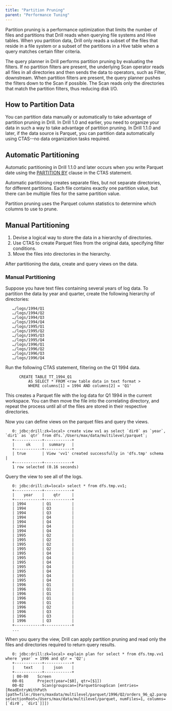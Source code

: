 ```yaml
---
title: "Partition Pruning"
parent: "Performance Tuning"
--- 
```


Partition pruning is a performance optimization that limits the number of files and partitions that Drill reads when querying file systems and Hive tables. When you partition data, Drill only reads a subset of the files that reside in a file system or a subset of the partitions in a Hive table when a query matches certain filter criteria.
 
The query planner in Drill performs partition pruning by evaluating the filters. If no partition filters are present, the underlying Scan operator reads all files in all directories and then sends the data to operators, such as Filter, downstream. When partition filters are present, the query planner pushes the filters down to the Scan if possible. The Scan reads only the directories that match the partition filters, thus reducing disk I/O.

## How to Partition Data

You can partition data manually or automatically to take advantage of partition pruning in Drill. In Drill 1.0 and earlier, you need to organize your data in such a way to take advantage of partition pruning. In Drill 1.1.0 and later, if the data source is Parquet, you can partition data automatically using CTAS--no data organization tasks required. 

## Automatic Partitioning
Automatic partitioning in Drill 1.1.0 and later occurs when you write Parquet date using the [PARTITION BY]({{site.baseurl}}/docs/partition-by-clause/) clause in the CTAS statement.

Automatic partitioning creates separate files, but not separate directories, for different partitions. Each file contains exactly one partition value, but there can be multiple files for the same partition value.

Partition pruning uses the Parquet column statistics to determine which columns to use to prune.

## Manual Partitioning
 
1. Devise a logical way to store the data in a hierarchy of directories. 
2. Use CTAS to create Parquet files from the original data, specifying filter conditions.
3. Move the files into directories in the hierarchy. 

After partitioning the data, create and query views on the data.
 
### Manual Partitioning

Suppose you have text files containing several years of log data. To partition the data by year and quarter, create the following hierarchy of directories:  
       
       …/logs/1994/Q1  
       …/logs/1994/Q2  
       …/logs/1994/Q3  
       …/logs/1994/Q4  
       …/logs/1995/Q1  
       …/logs/1995/Q2  
       …/logs/1995/Q3  
       …/logs/1995/Q4  
       …/logs/1996/Q1  
       …/logs/1996/Q2  
       …/logs/1996/Q3  
       …/logs/1996/Q4  

Run the following CTAS statement, filtering on the Q1 1994 data.
 
          CREATE TABLE TT_1994_Q1 
              AS SELECT * FROM <raw table data in text format >
              WHERE columns[1] = 1994 AND columns[2] = 'Q1'
 
This creates a Parquet file with the log data for Q1 1994 in the current workspace.  You can then move the file into the correlating directory, and repeat the process until all of the files are stored in their respective directories.

Now you can define views on the parquet files and query the views.  

       0: jdbc:drill:zk=local> create view vv1 as select `dir0` as `year`, `dir1` as `qtr` from dfs.`/Users/max/data/multilevel/parquet`;
       +------------+------------+
       |     ok     |  summary   |
       +------------+------------+
       | true       | View 'vv1' created successfully in 'dfs.tmp' schema |
       +------------+------------+
       1 row selected (0.16 seconds)  

Query the view to see all of the logs.  

       0: jdbc:drill:zk=local> select * from dfs.tmp.vv1;
       +------------+------------+
       |    year    |    qtr     |
       +------------+------------+
       | 1994       | Q1         |
       | 1994       | Q3         |
       | 1994       | Q3         |
       | 1994       | Q4         |
       | 1994       | Q4         |
       | 1994       | Q4         |
       | 1994       | Q4         |
       | 1995       | Q2         |
       | 1995       | Q2         |
       | 1995       | Q2         |
       | 1995       | Q2         |
       | 1995       | Q4         |
       | 1995       | Q4         |
       | 1995       | Q4         |
       | 1995       | Q4         |
       | 1995       | Q4         |
       | 1995       | Q4         |
       | 1995       | Q4         |
       | 1996       | Q1         |
       | 1996       | Q1         |
       | 1996       | Q1         |
       | 1996       | Q1         |
       | 1996       | Q1         |
       | 1996       | Q2         |
       | 1996       | Q3         |
       | 1996       | Q3         |
       | 1996       | Q3         |
       +------------+------------+
       ...


When you query the view, Drill can apply partition pruning and read only the files and directories required to return query results.

       0: jdbc:drill:zk=local> explain plan for select * from dfs.tmp.vv1 where `year` = 1996 and qtr = 'Q2';
       +------------+------------+
       |    text    |    json    |
       +------------+------------+
       | 00-00    Screen
       00-01      Project(year=[$0], qtr=[$1])
       00-02        Scan(groupscan=[ParquetGroupScan [entries=[ReadEntryWithPath [path=file:/Users/maxdata/multilevel/parquet/1996/Q2/orders_96_q2.parquet]], selectionRoot=/Users/max/data/multilevel/parquet, numFiles=1, columns=[`dir0`, `dir1`]]])
       


